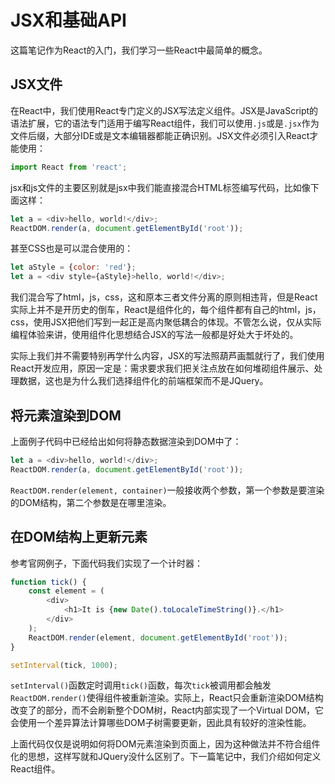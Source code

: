 # JSX和基础API

这篇笔记作为React的入门，我们学习一些React中最简单的概念。

## JSX文件

在React中，我们使用React专门定义的JSX写法定义组件。JSX是JavaScript的语法扩展，它的语法专门适用于编写React组件，我们可以使用`.js`或是`.jsx`作为文件后缀，大部分IDE或是文本编辑器都能正确识别。JSX文件必须引入React才能使用：

```javascript
import React from 'react';
```

jsx和js文件的主要区别就是jsx中我们能直接混合HTML标签编写代码，比如像下面这样：

```javascript
let a = <div>hello, world!</div>;
ReactDOM.render(a, document.getElementById('root'));
```

甚至CSS也是可以混合使用的：
```javascript
let aStyle = {color: 'red'};
let a = <div style={aStyle}>hello, world!</div>;
```

我们混合写了html，js，css，这和原本三者文件分离的原则相违背，但是React实际上并不是开历史的倒车，React是组件化的，每个组件都有自己的html，js，css，使用JSX把他们写到一起正是高内聚低耦合的体现。不管怎么说，仅从实际编程体验来讲，使用组件化思想结合JSX的写法一般都是好处大于坏处的。

实际上我们并不需要特别再学什么内容，JSX的写法照葫芦画瓢就行了，我们使用React开发应用，原因一定是：需求要求我们把关注点放在如何堆砌组件展示、处理数据，这也是为什么我们选择组件化的前端框架而不是JQuery。

## 将元素渲染到DOM

上面例子代码中已经给出如何将静态数据渲染到DOM中了：

```javascript
let a = <div>hello, world!</div>;
ReactDOM.render(a, document.getElementById('root'));
```

`ReactDOM.render(element, container)`一般接收两个参数，第一个参数是要渲染的DOM结构，第二个参数是在哪里渲染。

## 在DOM结构上更新元素

参考官网例子，下面代码我们实现了一个计时器：

```javascript
function tick() {
    const element = (
        <div>
            <h1>It is {new Date().toLocaleTimeString()}.</h1>
        </div>
    );
    ReactDOM.render(element, document.getElementById('root'));
}

setInterval(tick, 1000);
```

`setInterval()`函数定时调用`tick()`函数，每次`tick`被调用都会触发`ReactDOM.render()`使得组件被重新渲染。实际上，React只会重新渲染DOM结构改变了的部分，而不会刷新整个DOM树，React内部实现了一个Virtual DOM，它会使用一个差异算法计算哪些DOM子树需要更新，因此具有较好的渲染性能。

上面代码仅仅是说明如何将DOM元素渲染到页面上，因为这种做法并不符合组件化的思想，这样写就和JQuery没什么区别了。下一篇笔记中，我们介绍如何定义React组件。
